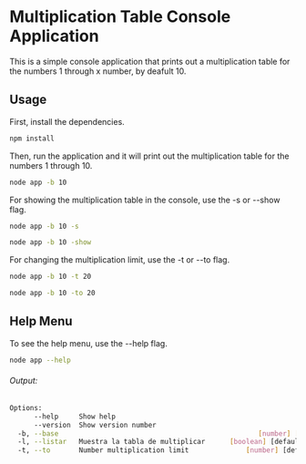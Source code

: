 # Multiplication Table Console Application

This is a simple console application that prints out a multiplication table for the numbers 1 through x number, by deafult 10.

## Usage

First, install the dependencies.

```bash
npm install
```


Then, run the application and it will print out the multiplication table for the numbers 1 through 10.

```bash
node app -b 10
```

For showing the multiplication table in the console, use the -s or --show flag.

```bash
node app -b 10 -s
```

```bash
node app -b 10 -show
```

For changing the multiplication limit, use the -t or --to flag.

```bash
node app -b 10 -t 20
```

```bash
node app -b 10 -to 20
```


## Help Menu

To see the help menu, use the --help flag.

```bash
node app --help
```
###### *Output:*

```bash
Options:
      --help     Show help                                             [boolean]
      --version  Show version number                                   [boolean]
  -b, --base                                                 [number] [required]
  -l, --listar   Muestra la tabla de multiplicar      [boolean] [default: false]
  -t, --to       Number multiplication limit              [number] [default: 10]
```